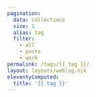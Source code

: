 ```yaml
---
pagination:
  data: collections
  size: 1
  alias: tag
  filter:
    - all
    - posts
    - work
permalink: /tags/{{ tag }}/
layout: layouts/weblog.njk
eleventyComputed:
  title: '{{ tag }}'
---
```


